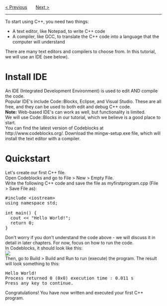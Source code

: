 <a href="/Introduction.md">&lt; Previous</a>
&nbsp;&nbsp;&nbsp;&nbsp;&nbsp;
<a href="/Syntax.md">Next &gt;</a>
<hr>
To start using C++, you need two things:
<ul>
  <li>A text editor, like Notepad, to write C++ code</li>
  <li>A compiler, like GCC, to translate the C++ code into a language that the computer will understand</li>
</ul>
There are many text editors and compilers to choose from. In this tutorial, we will use an IDE (see below).
<h1>Install IDE</h1>
An IDE (Integrated Development Environment) is used to edit AND compile the code.
<br>
Popular IDE's include Code::Blocks, Eclipse, and Visual Studio. These are all free, and they can be used to both edit and debug C++ code.
<br>
<b>Note:</b> Web-based IDE's can work as well, but functionality is limited.
<br>
We will use Code::Blocks in our tutorial, which we believe is a good place to start.
<br>
You can find the latest version of Codeblocks at http://www.codeblocks.org/. Download the mingw-setup.exe file, which will install the text editor with a compiler.
<h1>Quickstart</h1>
Let's create our first C++ file.
<br>
Open Codeblocks and go to File &gt; New &gt; Empty File.
<br>
Write the following C++ code and save the file as myfirstprogram.cpp (File > Save File as):
<pre>
#include &lt;iostream&gt;
using namespace std;<br>
int main() {
  cout << "Hello World!";
  return 0;
}
</pre>
Don't worry if you don't understand the code above - we will discuss it in detail in later chapters. For now, focus on how to run the code.
<br>
In Codeblocks, it should look like this:
<br>
<img src="https://i.imgur.com/d3xgZCz.png">
<br>
Then, go to Build &gt; Build and Run to run (execute) the program. The result will look something to this:
<pre>
Hello World!
Process returned 0 (0x0) execution time : 0.011 s
Press any key to continue.
</pre>
Congratulations! You have now written and executed your first C++ program.
